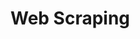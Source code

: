 # Web Scraping

<div id="content-es" style="display: none;">

Este proyecto realiza web scraping para extraer información de sitios web de manera automatizada.

## Requisitos

- Python 3.x
- Instalar dependencias:
    ```bash
    pip install -r requirements.txt
    ```

## Ejecución

1. Clona el repositorio y navega el archivo del proyecto.
2. Ejecuta el script principal:
     ```bash
     python scrapingIA_segunda_version.py
     ```

## Uso

- Cuando ejecutes el archivo `scrapingIA_segunda_version.py` debe colocarle en la URL de pagina web.
- Los resultados se guardarán en el archivo de salida especificado (por ejemplo, `web_content.csv`).

## Notas

- Asegúrate de respetar los términos de uso de los sitios web que vayas a scrapear.
- Si necesitas modificar el comportamiento, edita el archivo `scrapingIA_segunda_version.py`.

# Web Scraping para tiendas productos como Mercado libre, Amazon, etc.

Este proyecto realiza web scraping para extraer información de sitios web de productos de manera automatizada.

## Requisitos

- Python 3.x
- Instalar dependencias:
    ```bash
    pip install -r requirements.txt
    ```

## Ejecución

1. Clona el repositorio y navega el archivo del proyecto.
2. Ejecuta el script principal:
     ```bash
     python scrapingIA.py
     ```

## Uso

- Cuando ejecutes el archivo `scrapingIA.py` debe colocarle en la URL (por ejemplo, "https://listado.mercadolibre.com.co/celular-xiaomi#D[A:celular%20xiaomi]" ) de pagina web.
- Los resultados se guardarán en el archivo de salida especificado (por ejemplo, `resultados_analisis.json`).

## Notas

- Asegúrate de respetar los términos de uso de los sitios web que vayas a scrapear.
- Si necesitas modificar el comportamiento, edita el archivo `scrapingIA.py`.

## Contacto

Para dudas o sugerencias, contacta al autor del repositorio.
</div>

<div id="content-en" style="display: none;">

This project performs web scraping to extract information from websites in an automated way.

## Requirements

- Python 3.x
- Install dependencies:
    ```bash
    pip install -r requirements.txt
    ```

## Execution

1. Clone the repository and navigate to the project file.
2. Run the main script:
     ```bash
     python scrapingIA_segunda_version.py
     ```

## Usage

- When you run the `scrapingIA_segunda_version.py` file, you need to provide the website URL.
- The results will be saved in the specified output file (for example, `web_content.csv`).

## Notes

- Make sure to respect the terms of use of the websites you are scraping.
- If you need to modify the behavior, edit the `scrapingIA_segunda_version.py` file.

# Web Scraping for product stores like Mercado Libre, Amazon, etc.

This project performs web scraping to extract information from product websites in an automated way.

## Requirements

- Python 3.x
- Install dependencies:
    ```bash
    pip install -r requirements.txt
    ```

## Execution

1. Clone the repository and navigate to the project file.
2. Run the main script:
     ```bash
     python scrapingIA.py
     ```

## Usage

- When you run the `scrapingIA.py` file, you need to provide the URL (for example, "https://listado.mercadolibre.com.co/celular-xiaomi#D[A:celular%20xiaomi]" ) of the website.
- The results will be saved in the specified output file (for example, `resultados_analisis.json`).

## Notes

- Make sure to respect the terms of use of the websites you are scraping.
- If you need to modify the behavior, edit the `scrapingIA.py` file.

## Contact

For questions or suggestions, contact the repository author.
</div>

<div id="content-fr" style="display: none;">

Ce projet effectue du web scraping pour extraire des informations de sites web de manière automatisée.

## Prérequis

- Python 3.x
- Installer les dépendances :
    ```bash
    pip install -r requirements.txt
    ```

## Exécution

1. Clonez le dépôt et naviguez jusqu'au fichier du projet.
2. Exécutez le script principal :
     ```bash
     python scrapingIA_segunda_version.py
     ```

## Utilisation

- Lorsque vous exécutez le fichier `scrapingIA_segunda_version.py`, vous devez y placer l'URL du site web.
- Les résultats seront enregistrés dans le fichier de sortie spécifié (par exemple, `web_content.csv`).

## Remarques

- Assurez-vous de respecter les conditions d'utilisation des sites web que vous allez scraper.
- Si vous avez besoin de modifier le comportement, modifiez le fichier `scrapingIA_segunda_version.py`.

# Web Scraping pour les boutiques de produits comme Mercado libre, Amazon, etc.

Ce projet effectue du web scraping pour extraire des informations de sites web de produits de manière automatisée.

## Prérequis

- Python 3.x
- Installer les dépendances :
    ```bash
    pip install -r requirements.txt
    ```

## Exécution

1. Clonez le dépôt et naviguez jusqu'au fichier du projet.
2. Exécutez le script principal :
     ```bash
     python scrapingIA.py
     ```

## Utilisation

- Lorsque vous exécutez le fichier `scrapingIA.py`, vous devez y placer l'URL (par exemple, "https://listado.mercadolibre.com.co/celular-xiaomi#D[A:celular%20xiaomi]" ) du site web.
- Les résultats seront enregistrés dans le fichier de sortie spécifié (par exemple, `resultados_analisis.json`).

## Remarques

- Assurez-vous de respecter les conditions d'utilisation des sites web que vous allez scraper.
- Si vous avez besoin de modifier le comportement, modifiez le fichier `scrapingIA.py`.

## Contact

Pour toutes questions ou suggestions, contactez l'auteur du dépôt.
</div>

<div id="content-de" style="display: none;">

Dieses Projekt führt Web-Scraping durch, um Informationen von Websites automatisiert zu extrahieren.

## Anforderungen

- Python 3.x
- Abhängigkeiten installieren:
    ```bash
    pip install -r requirements.txt
    ```

## Ausführung

1. Klonen Sie das Repository und navigieren Sie zur Projektdatei.
2. Führen Sie das Hauptskript aus:
     ```bash
     python scrapingIA_segunda_version.py
     ```

## Verwendung

- Bei der Ausführung der Datei `scrapingIA_segunda_version.py` müssen Sie die URL der Website eingeben.
- Die Ergebnisse werden in der angegebenen Ausgabedatei gespeichert (zum Beispiel `web_content.csv`).

## Hinweise

- Stellen Sie sicher, dass Sie die Nutzungsbedingungen der Websites, die Sie scrapen, respektieren.
- Wenn Sie das Verhalten ändern müssen, bearbeiten Sie die Datei `scrapingIA_segunda_version.py`.

# Web Scraping für Produktshops wie Mercado libre, Amazon, usw.

Dieses Projekt führt Web-Scraping durch, um Informationen von Produkt-Websites automatisiert zu extrahieren.

## Anforderungen

- Python 3.x
- Abhängigkeiten installieren:
    ```bash
    pip install -r requirements.txt
    ```

## Ausführung

1. Klonen Sie das Repository und navigieren Sie zur Projektdatei.
2. Führen Sie das Hauptskript aus:
     ```bash
     python scrapingIA.py
     ```

## Verwendung

- Bei der Ausführung der Datei `scrapingIA.py` müssen Sie die URL (zum Beispiel "https://listado.mercadolibre.com.co/celular-xiaomi#D[A:celular%20xiaomi]" ) der Website eingeben.
- Die Ergebnisse werden in der angegebenen Ausgabedatei gespeichert (zum Beispiel `resultados_analisis.json`).

## Hinweise

- Stellen Sie sicher, dass Sie die Nutzungsbedingungen der Websites, die Sie scrapen, respektieren.
- Wenn Sie das Verhalten ändern müssen, bearbeiten Sie die Datei `scrapingIA.py`.

## Kontakt

Für Fragen oder Anregungen kontaktieren Sie bitte den Autor des Repositories.
</div>

<div id="content-pt" style="display: none;">

Este projeto realiza web scraping para extrair informações de sites de forma automatizada.

## Requisitos

- Python 3.x
- Instalar dependências:
    ```bash
    pip install -r requirements.txt
    ```

## Execução

1. Clone o repositório e navegue até o arquivo do projeto.
2. Execute o script principal:
     ```bash
     python scrapingIA_segunda_version.py
     ```

## Uso

- Quando executar o arquivo `scrapingIA_segunda_version.py`, você deve colocar a URL do site.
- Os resultados serão salvos no arquivo de saída especificado (por exemplo, `web_content.csv`).

## Notas

- Certifique-se de respeitar os termos de uso dos sites que você vai rastrear.
- Se você precisar modificar o comportamento, edite o arquivo `scrapingIA_segunda_version.py`.

# Web Scraping para lojas de produtos como Mercado Livre, Amazon, etc.

Este projeto realiza web scraping para extrair informações de sites de produtos de forma automatizada.

## Requisitos

- Python 3.x
- Instalar dependências:
    ```bash
    pip install -r requirements.txt
    ```

## Execução

1. Clone o repositório e navegue até o arquivo do projeto.
2. Execute o script principal:
     ```bash
     python scrapingIA.py
     ```

## Uso

- Quando executar o arquivo `scrapingIA.py`, você deve colocar a URL (por exemplo, "https://listado.mercadolibre.com.co/celular-xiaomi#D[A:celular%20xiaomi]" ) do site.
- Os resultados serão salvos no arquivo de saída especificado (por exemplo, `resultados_analisis.json`).

## Notas

- Certifique-se de respeitar os termos de uso dos sites que você vai rastrear.
- Se você precisar modificar o comportamento, edite o arquivo `scrapingIA.py`.

## Contato

Para dúvidas ou sugestões, entre em contato com o autor do repositório.
</div>

<div id="content-ja" style="display: none;">

このプロジェクトはウェブスクレイピングを実行して、ウェブサイトから情報を自動的に抽出します。

## 要件

- Python 3.x
- 依存関係のインストール：
    ```bash
    pip install -r requirements.txt
    ```

## 実行

1. リポジトリをクローンし、プロジェクトファイルに移動します。
2. メインスクリプトを実行します：
     ```bash
     python scrapingIA_segunda_version.py
     ```

## 使用方法

- `scrapingIA_segunda_version.py`ファイルを実行する際には、ウェブサイトのURLを入力する必要があります。
- 結果は指定された出力ファイル（例：`web_content.csv`）に保存されます。

## 注意事項

- スクレイピングするウェブサイトの利用規約を必ず尊重してください。
- 動作を変更する必要がある場合は、`scrapingIA_segunda_version.py`ファイルを編集してください。

# Mercado libre、Amazon などの製品ストア向けのウェブスクレイピング

このプロジェクトはウェブスクレイピングを実行して、製品ウェブサイトから情報を自動的に抽出します。

## 要件

- Python 3.x
- 依存関係のインストール：
    ```bash
    pip install -r requirements.txt
    ```

## 実行

1. リポジトリをクローンし、プロジェクトファイルに移動します。
2. メインスクリプトを実行します：
     ```bash
     python scrapingIA.py
     ```

## 使用方法

- `scrapingIA.py`ファイルを実行する際には、ウェブサイトのURL（例：「https://listado.mercadolibre.com.co/celular-xiaomi#D[A:celular%20xiaomi]」）を入力する必要があります。
- 結果は指定された出力ファイル（例：`resultados_analisis.json`）に保存されます。

## 注意事項

- スクレイピングするウェブサイトの利用規約を必ず尊重してください。
- 動作を変更する必要がある場合は、`scrapingIA.py`ファイルを編集してください。

## 連絡先

質問や提案がある場合は、リポジトリの作者に連絡してください。
</div>

<div id="content-zh" style="display: none;">

这个项目执行网络爬取来自动从网站提取信息。

## 要求

- Python 3.x
- 安装依赖项：
    ```bash
    pip install -r requirements.txt
    ```

## 执行

1. 克隆存储库并导航到项目文件。
2. 运行主脚本：
     ```bash
     python scrapingIA_segunda_version.py
     ```

## 使用

- 当你运行`scrapingIA_segunda_version.py`文件时，需要提供网站的URL。
- 结果将保存在指定的输出文件中（例如，`web_content.csv`）。

## 注意

- 确保遵守你要爬取的网站的使用条款。
- 如果需要修改行为，请编辑`scrapingIA_segunda_version.py`文件。

# 针对产品商店（如Mercado libre、亚马逊等）的网络爬虫

这个项目执行网络爬取来自动从产品网站提取信息。

## 要求

- Python 3.x
- 安装依赖项：
    ```bash
    pip install -r requirements.txt
    ```

## 执行

1. 克隆存储库并导航到项目文件。
2. 运行主脚本：
     ```bash
     python scrapingIA.py
     ```

## 使用

- 当你运行`scrapingIA.py`文件时，需要提供URL（例如，"https://listado.mercadolibre.com.co/celular-xiaomi#D[A:celular%20xiaomi]"）。
- 结果将保存在指定的输出文件中（例如，`resultados_analisis.json`）。

## 注意

- 确保遵守你要爬取的网站的使用条款。
- 如果需要修改行为，请编辑`scrapingIA.py`文件。

## 联系

如有问题或建议，请联系存储库作者。
</div>

<script>
// Detect the user's language and show the appropriate content
function showContent() {
  // Get the browser language
  let userLang = navigator.language || navigator.userLanguage;
  userLang = userLang.split('-')[0]; // Get the primary language code
  
  // Set default language to Spanish if not found
  let contentId = 'content-es';
  
  // Map language codes to content divs
  const langMap = {
    'es': 'content-es',
    'en': 'content-en',
    'fr': 'content-fr',
    'de': 'content-de',
    'pt': 'content-pt',
    'ja': 'content-ja',
    'zh': 'content-zh'
  };
  
  // Check if we have content for this language
  if (langMap[userLang]) {
    contentId = langMap[userLang];
  }
  
  // Show the content for the detected language
  document.getElementById(contentId).style.display = 'block';
}

// Add language selector
const languageSelector = document.createElement('div');
languageSelector.innerHTML = `
<div style="margin-bottom: 20px;">
  <label for="lang-select">🌍 Select language / Seleccionar idioma: </label>
  <select id="lang-select" onchange="changeLanguage()">
    <option value="es">Español</option>
    <option value="en">English</option>
    <option value="fr">Français</option>
    <option value="de">Deutsch</option>
    <option value="pt">Português</option>
    <option value="ja">日本語</option>
    <option value="zh">中文</option>
  </select>
</div>
`;

// Function to change language
function changeLanguage() {
  const select = document.getElementById('lang-select');
  const lang = select.value;
  
  // Hide all content divs
  const contentDivs = document.querySelectorAll('[id^="content-"]');
  contentDivs.forEach(div => {
    div.style.display = 'none';
  });
  
  // Show selected language content
  document.getElementById(`content-${lang}`).style.display = 'block';
}

// Execute when the document is loaded
document.addEventListener('DOMContentLoaded', function() {
  // Insert the language selector at the top of the document
  document.body.insertBefore(languageSelector, document.body.firstChild);
  
  // Set the initial language in the dropdown based on browser language
  let userLang = navigator.language || navigator.userLanguage;
  userLang = userLang.split('-')[0]; // Get the primary language code
  
  const langSelect = document.getElementById('lang-select');
  if (langSelect && langSelect.querySelector(`option[value="${userLang}"]`)) {
    langSelect.value = userLang;
  }
  
  showContent();
});

// Execute immediately to prevent content flash
showContent();
</script>
